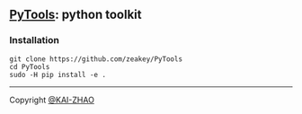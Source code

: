 ## [PyTools](http://kaiz.xyz/pytools): python toolkit 
### Installation

```
git clone https://github.com/zeakey/PyTools 
cd PyTools
sudo -H pip install -e .
```
___
Copyright [@KAI-ZHAO](http://kaiz.xyz)

